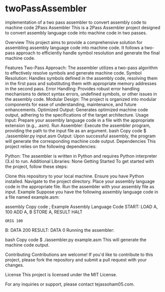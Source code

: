 # twoPassAssembler
implementation of a two pass assembler to convert assembly code to machine code 
2Pass Assembler
This is a 2Pass Assembler project designed to convert assembly language code into machine code in two passes.

Overview
This project aims to provide a comprehensive solution for assembling assembly language code into machine code. It follows a two-pass approach to efficiently handle symbol resolution and generate the final machine code.

Features
Two-Pass Approach: The assembler utilizes a two-pass algorithm to effectively resolve symbols and generate machine code.
Symbol Resolution: Handles symbols defined in the assembly code, resolving them in the first pass and substituting them with appropriate memory addresses in the second pass.
Error Handling: Provides robust error handling mechanisms to detect syntax errors, undefined symbols, or other issues in the assembly code.
Modular Design: The project is organized into modular components for ease of understanding, maintenance, and future enhancements.
Optimized Output: Generates optimized machine code output, adhering to the specifications of the target architecture.
Usage
Input: Prepare your assembly language code in a file with the appropriate extension (e.g., .asm).
Run Assembler: Execute the assembler program, providing the path to the input file as an argument.
bash
Copy code
$ ./assembler.py input.asm
Output: Upon successful assembly, the program will generate the corresponding machine code output.
Dependencies
This project relies on the following dependencies:

Python: The assembler is written in Python and requires Python interpreter (3.x) to run.
Additional Libraries: None
Getting Started
To get started with the project, follow these steps:

Clone this repository to your local machine.
Ensure you have Python installed.
Navigate to the project directory.
Place your assembly language code in the appropriate file.
Run the assembler with your assembly file as input.
Example
Suppose you have the following assembly language code in a file named example.asm:

assembly
Copy code
; Example Assembly Language Code
START:
    LOAD A, 100
    ADD A, B
    STORE A, RESULT
    HALT

    ORIG 100
B:  DATA 200
RESULT: DATA 0
Running the assembler:

bash
Copy code
$ ./assembler.py example.asm
This will generate the machine code output.

Contributing
Contributions are welcome! If you'd like to contribute to this project, please fork the repository and submit a pull request with your changes.

License
This project is licensed under the MIT License.

For any inquiries or support, please contact tejassoham05.com.

